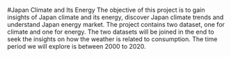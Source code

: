 #Japan Climate and Its Energy
The objective of this project is to gain insights of Japan climate and its energy, discover Japan climate trends and understand Japan energy market. The project contains two dataset, one for climate and one for energy. The two datasets will be joined in the end to seek the insights on how the weather is related to consumption. The time period we will explore is between 2000 to 2020.
